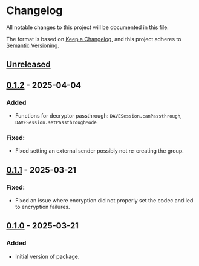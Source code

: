 # Changelog

All notable changes to this project will be documented in this file.

The format is based on [Keep a Changelog](https://keepachangelog.com/en/1.1.0/),
and this project adheres to [Semantic Versioning](https://semver.org/spec/v2.0.0.html).

## [Unreleased]

## [0.1.2] - 2025-04-04

### Added

- Functions for decryptor passthrough: `DAVESession.canPassthrough`, `DAVESession.setPassthroughMode`

### Fixed:

- Fixed setting an external sender possibly not re-creating the group.

## [0.1.1] - 2025-03-21

### Fixed:

- Fixed an issue where encryption did not properly set the codec and led to encryption failures.

## [0.1.0] - 2025-03-21

### Added

- Initial version of package.

[unreleased]: https://github.com/Snazzah/davey/compare/v0.1.2...HEAD
[0.1.2]: https://github.com/Snazzah/davey/compare/v0.1.1...v0.1.2
[0.1.1]: https://github.com/Snazzah/davey/compare/v0.1.0...v0.1.1
[0.1.0]: https://github.com/Snazzah/davey/releases/tag/v0.1.0
